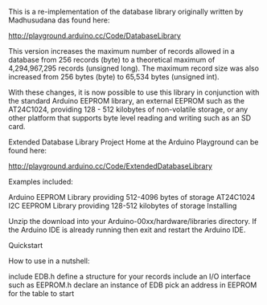 This is a re-implementation of the database library originally written by Madhusudana das found here:

http://playground.arduino.cc/Code/DatabaseLibrary

This version increases the maximum number of records allowed in a database from 256 records (byte) to a theoretical maximum of 4,294,967,295 records (unsigned long). The maximum record size was also increased from 256 bytes (byte) to 65,534 bytes (unsigned int).

With these changes, it is now possible to use this library in conjunction with the standard Arduino EEPROM library, an external EEPROM such as the AT24C1024, providing 128 - 512 kilobytes of non-volatile storage, or any other platform that supports byte level reading and writing such as an SD card.

Extended Database Library Project Home at the Arduino Playground can be found here:

http://playground.arduino.cc/Code/ExtendedDatabaseLibrary

Examples included:

Arduino EEPROM Library providing 512-4096 bytes of storage
AT24C1024 I2C EEPROM Library providing 128-512 kilobytes of storage
Installing

Unzip the download into your Arduino-00xx/hardware/libraries directory. If the Arduino IDE is already running then exit and restart the Arduino IDE.

Quickstart

How to use in a nutshell:

include EDB.h
define a structure for your records
include an I/O interface such as EEPROM.h
declare an instance of EDB
pick an address in EEPROM for the table to start
